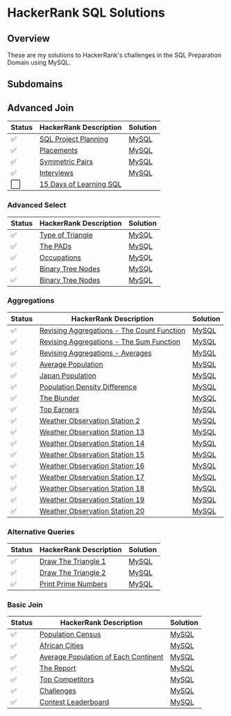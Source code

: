 # HackerRank SQL Solutions

## Overview
These are my solutions to HackerRank's challenges in the SQL Preparation Domain using MySQL.

## Subdomains
## Advanced Join
Status | HackerRank Description | Solution
--- | --- | --- |
:white_check_mark: | [SQL Project Planning](https://www.hackerrank.com/challenges/sql-projects/problem) | [MySQL](./Advanced%20Join/sql_project_planning.sql) 
:white_check_mark: | [Placements](https://www.hackerrank.com/challenges/placements/problem) | [MySQL](./Advanced%20Join/placements.sql)
:white_check_mark: | [Symmetric Pairs](https://www.hackerrank.com/challenges/symmetric-pairs/problem) | [MySQL](./Advanced%20Join/symmetric_pairs.sql)
:white_check_mark: | [Interviews](https://www.hackerrank.com/challenges/interviews/problem) | [MySQL](./Advanced%20Join/interviews.sql)
:white_large_square: | [15 Days of Learning SQL](https://www.hackerrank.com/challenges/15-days-of-learning-sql/problem) 

### Advanced Select
Status | HackerRank Description | Solution
--- | --- | --- |
:white_check_mark: | [Type of Triangle](https://www.hackerrank.com/challenges/what-type-of-triangle/problem) | [MySQL](./Advanced%20Select/type_of_triangle.sql) 
:white_check_mark: | [The PADs](https://www.hackerrank.com/challenges/the-pads/problem) | [MySQL](./Advanced%20Select/the_pads.sql) 
:white_check_mark: | [Occupations](https://www.hackerrank.com/challenges/occupations/problem) | [MySQL](./Advanced%20Select/occupations.sql) 
:white_check_mark: | [Binary Tree Nodes](https://www.hackerrank.com/challenges/binary-search-tree-1/problem) | [MySQL](./Advanced%20Select/binary_tree_nodes.sql) 
:white_check_mark: | [Binary Tree Nodes](https://www.hackerrank.com/challenges/the-company/problem) | [MySQL](./Advanced%20Select/new_companies.sql) 

### Aggregations
Status | HackerRank Description | Solution
--- | --- | --- |
:white_check_mark: | [Revising Aggregations - The Count Function](https://www.hackerrank.com/challenges/revising-aggregations-the-count-function/problem) | [MySQL](./Aggregations/revising_aggregations_the_count_func.sql) 
:white_check_mark: | [Revising Aggregations - The Sum Function](https://www.hackerrank.com/challenges/revising-aggregations-sum/problem) | [MySQL](./Aggregations/revising_aggregations_the_sum_func.sql) 
:white_check_mark: | [Revising Aggregations - Averages](https://www.hackerrank.com/challenges/revising-aggregations-the-average-function/problem) | [MySQL](./Aggregations/revising_aggregations_averages.sql) 
:white_check_mark: | [Average Population](https://www.hackerrank.com/challenges/average-population/problem) | [MySQL](./Aggregations/avg_population.sql)
:white_check_mark: | [Japan Population](https://www.hackerrank.com/challenges/japan-population/problem) | [MySQL](./Aggregations/japan_population.sql)
:white_check_mark: | [Population Density Difference](https://www.hackerrank.com/challenges/population-density-difference/problem) | [MySQL](./Aggregations/population_density_difference.sql)
:white_check_mark: | [The Blunder](https://www.hackerrank.com/challenges/the-blunder/problem) | [MySQL](./Aggregations/the_blunder.sql)
:white_check_mark: | [Top Earners](https://www.hackerrank.com/challenges/earnings-of-employees/problem) | [MySQL](./Aggregations/top_earners.sql)
:white_check_mark: | [Weather Observation Station 2](https://www.hackerrank.com/challenges/weather-observation-station-2/problem) | [MySQL](./Aggregations/weather_obs_station_2.sql)
:white_check_mark: | [Weather Observation Station 13](https://www.hackerrank.com/challenges/weather-observation-station-13/problem) | [MySQL](./Aggregations/weather_obs_station_13.sql)
:white_check_mark: | [Weather Observation Station 14](https://www.hackerrank.com/challenges/weather-observation-station-14/problem) | [MySQL](./Aggregations/weather_obs_station_14.sql)
:white_check_mark: | [Weather Observation Station 15](https://www.hackerrank.com/challenges/weather-observation-station-15/problem) | [MySQL](./Aggregations/weather_obs_station_15.sql)
:white_check_mark: | [Weather Observation Station 16](https://www.hackerrank.com/challenges/weather-observation-station-16/problem) | [MySQL](./Aggregations/weather_obs_station_16.sql)
:white_check_mark: | [Weather Observation Station 17](https://www.hackerrank.com/challenges/weather-observation-station-17/problem) | [MySQL](./Aggregations/weather_obs_station_17.sql)
:white_check_mark: | [Weather Observation Station 18](https://www.hackerrank.com/challenges/weather-observation-station-18/problem) | [MySQL](./Aggregations/weather_obs_station_18.sql)
:white_check_mark: | [Weather Observation Station 19](https://www.hackerrank.com/challenges/weather-observation-station-19/problem) | [MySQL](./Aggregations/weather_obs_station_19.sql)
:white_check_mark: | [Weather Observation Station 20](https://www.hackerrank.com/challenges/weather-observation-station-20/problem) | [MySQL](./Aggregations/weather_obs_station_20.sql)

### Alternative Queries
Status | HackerRank Description | Solution
--- | --- | --- |
:white_check_mark: | [Draw The Triangle 1](https://www.hackerrank.com/challenges/draw-the-triangle-1/problem) | [MySQL](./Alternative%20Queries/draw_triangle_1.sql)
:white_check_mark: | [Draw The Triangle 2](https://www.hackerrank.com/challenges/draw-the-triangle-2/problem) | [MySQL](./Alternative%20Queries/draw_triangle_2.sql)
:white_check_mark: | [Print Prime Numbers](https://www.hackerrank.com/challenges/print-prime-numbers/problem) | [MySQL](./Alternative%20Queries/print_prime_numbers.sql)

### Basic Join
Status | HackerRank Description | Solution
--- | --- | --- |
:white_check_mark: | [Population Census](https://www.hackerrank.com/challenges/asian-population/problem) | [MySQL](./Basic%20Join/population_census.sql)
:white_check_mark: | [African Cities](https://www.hackerrank.com/challenges/african-cities/problem) | [MySQL](./Basic%20Join/african_cities.sql)
:white_check_mark: | [Average Population of Each Continent](https://www.hackerrank.com/challenges/average-population-of-each-continent/problem) | [MySQL](./Basic%20Join/avg_population_continent.sql)
:white_check_mark: | [The Report](https://www.hackerrank.com/challenges/the-report/problem) | [MySQL](./Basic%20Join/the_report.sql)
:white_check_mark: | [Top Competitors](https://www.hackerrank.com/challenges/full-score/problem) | [MySQL](./Basic%20Join/top_competitors.sql)
:white_check_mark: | [Challenges](https://www.hackerrank.com/challenges/challenges/problem) | [MySQL](./Basic%20Join/challenges.sql)
:white_check_mark: | [Contest Leaderboard](https://www.hackerrank.com/challenges/contest-leaderboard/problem) | [MySQL](./Basic%20Join/contest_leaderboard.sql)
